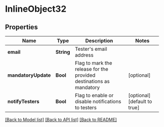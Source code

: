 # InlineObject32

## Properties
Name | Type | Description | Notes
------------ | ------------- | ------------- | -------------
**email** | **String** | Tester&#39;s email address | 
**mandatoryUpdate** | **Bool** | Flag to mark the release for the provided destinations as mandatory | [optional] 
**notifyTesters** | **Bool** | Flag to enable or disable notifications to testers | [optional] [default to true]

[[Back to Model list]](../README.md#documentation-for-models) [[Back to API list]](../README.md#documentation-for-api-endpoints) [[Back to README]](../README.md)


